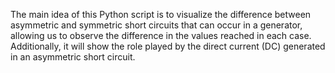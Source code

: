 The main idea of this Python script is to visualize the difference between asymmetric and symmetric short circuits that can occur in a generator, allowing us to observe the difference in the values reached in each case. Additionally, it will show the role played by the direct current (DC) generated in an asymmetric short circuit.
